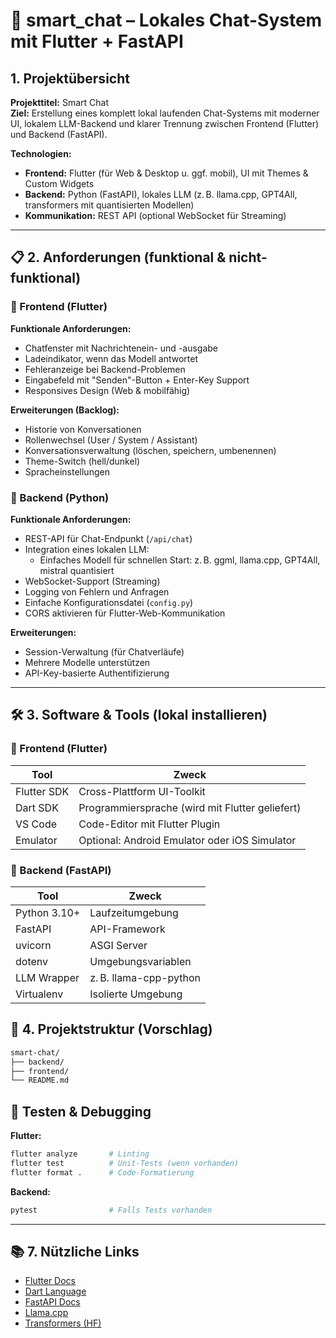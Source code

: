 # 🧠 smart_chat – Lokales Chat-System mit Flutter + FastAPI

## 1. Projektübersicht

**Projekttitel:** Smart Chat  
**Ziel:** Erstellung eines komplett lokal laufenden Chat-Systems mit moderner UI, lokalem LLM-Backend und klarer Trennung zwischen Frontend (Flutter) und Backend (FastAPI).

**Technologien:**

- **Frontend:** Flutter (für Web & Desktop u. ggf. mobil), UI mit Themes & Custom Widgets
- **Backend:** Python (FastAPI), lokales LLM (z. B. llama.cpp, GPT4All, transformers mit quantisierten Modellen)
- **Kommunikation:** REST API (optional WebSocket für Streaming)

---

## 📋 2. Anforderungen (funktional & nicht-funktional)

### 🔷 Frontend (Flutter)

**Funktionale Anforderungen:**

- Chatfenster mit Nachrichtenein- und -ausgabe
- Ladeindikator, wenn das Modell antwortet
- Fehleranzeige bei Backend-Problemen
- Eingabefeld mit "Senden"-Button + Enter-Key Support
- Responsives Design (Web & mobilfähig)

**Erweiterungen (Backlog):**
- Historie von Konversationen
- Rollenwechsel (User / System / Assistant)
- Konversationsverwaltung (löschen, speichern, umbenennen)
- Theme-Switch (hell/dunkel)
- Spracheinstellungen

### 🔶 Backend (Python)

**Funktionale Anforderungen:**

- REST-API für Chat-Endpunkt (`/api/chat`)
- Integration eines lokalen LLM:
  - Einfaches Modell für schnellen Start: z. B. ggml, llama.cpp, GPT4All, mistral quantisiert
- WebSocket-Support (Streaming)
- Logging von Fehlern und Anfragen
- Einfache Konfigurationsdatei (`config.py`)
- CORS aktivieren für Flutter-Web-Kommunikation

**Erweiterungen:**
- Session-Verwaltung (für Chatverläufe)
- Mehrere Modelle unterstützen
- API-Key-basierte Authentifizierung

---

## 🛠️ 3. Software & Tools (lokal installieren)

### 🔧 Frontend (Flutter)

| Tool           | Zweck                                |
|----------------|---------------------------------------|
| Flutter SDK    | Cross-Plattform UI-Toolkit            |
| Dart SDK       | Programmiersprache (wird mit Flutter geliefert) |
| VS Code        | Code-Editor mit Flutter Plugin        |
| Emulator       | Optional: Android Emulator oder iOS Simulator |


### 🐍 Backend (FastAPI)

| Tool             | Zweck                            |
|------------------|-----------------------------------|
| Python 3.10+     | Laufzeitumgebung                 |
| FastAPI          | API-Framework                    |
| uvicorn          | ASGI Server                      |
| dotenv           | Umgebungsvariablen               |
| LLM Wrapper      | z. B. llama-cpp-python           |
| Virtualenv       | Isolierte Umgebung               |

## 📁 4. Projektstruktur (Vorschlag)

```txt
smart-chat/
├── backend/
├── frontend/
└── README.md
```
## 🧪 Testen & Debugging

**Flutter:**

```bash
flutter analyze       # Linting
flutter test          # Unit-Tests (wenn vorhanden)
flutter format .      # Code-Formatierung
```

**Backend:**

```bash
pytest                # Falls Tests vorhanden
```

---

## 📚 7. Nützliche Links

- [Flutter Docs](https://docs.flutter.dev)
- [Dart Language](https://dart.dev)
- [FastAPI Docs](https://fastapi.tiangolo.com)
- [Llama.cpp](https://github.com/ggerganov/llama.cpp)
- [Transformers (HF)](https://huggingface.co/docs/transformers/index)
